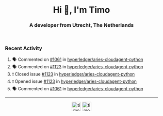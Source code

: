 <h1 align="center">Hi 👋, I'm Timo</h1>
<h3 align="center">A developer from Utrecht, The Netherlands</h3>
<br/>
<!-- https://github.com/rahuldkjain/github-profile-readme-generator --!>

<!--  <p align="left"><img src="https://github-readme-stats.vercel.app/api?username=timoglastra&show_icons=true&count_private=true&" alt="timoglastra" /></p> --!>

<!--
Github language stats
<p align="left"><img src="https://github-readme-stats.vercel.app/api/top-langs/?username=timoglastra&layout=compact" alt="timoglastra" /><p>
-->

<!-- Codestats language stats -->
<!-- <p align="left"><img src="https://codestats-readme.vercel.app/api/top-langs/?username=timoglastra&layout=compact&language_count=12" alt="timoglastra" /><p>    --!>
  
<h3>Recent Activity</h3>

<!--START_SECTION:activity-->
1. 🗣 Commented on [#1061](https://github.com/hyperledger/aries-cloudagent-python/issues/1061) in [hyperledger/aries-cloudagent-python](https://github.com/hyperledger/aries-cloudagent-python)
2. 🗣 Commented on [#1123](https://github.com/hyperledger/aries-cloudagent-python/issues/1123) in [hyperledger/aries-cloudagent-python](https://github.com/hyperledger/aries-cloudagent-python)
3. ❗️ Closed issue [#1123](https://github.com/hyperledger/aries-cloudagent-python/issues/1123) in [hyperledger/aries-cloudagent-python](https://github.com/hyperledger/aries-cloudagent-python)
4. ❗️ Opened issue [#1123](https://github.com/hyperledger/aries-cloudagent-python/issues/1123) in [hyperledger/aries-cloudagent-python](https://github.com/hyperledger/aries-cloudagent-python)
5. 🗣 Commented on [#1061](https://github.com/hyperledger/aries-cloudagent-python/issues/1061) in [hyperledger/aries-cloudagent-python](https://github.com/hyperledger/aries-cloudagent-python)
<!--END_SECTION:activity-->

---

<p align="center">
<a href="https://twitter.com/timoglastra" target="blank"><img align="center" src="https://cdn.jsdelivr.net/npm/simple-icons@3.0.1/icons/twitter.svg" alt="timoglastra" height="30" width="30" /></a>
<a href="https://linkedin.com/in/timoglastra" target="blank"><img align="center" src="https://cdn.jsdelivr.net/npm/simple-icons@3.0.1/icons/linkedin.svg" alt="timoglastra" height="30" width="30" /></a>
</p>



